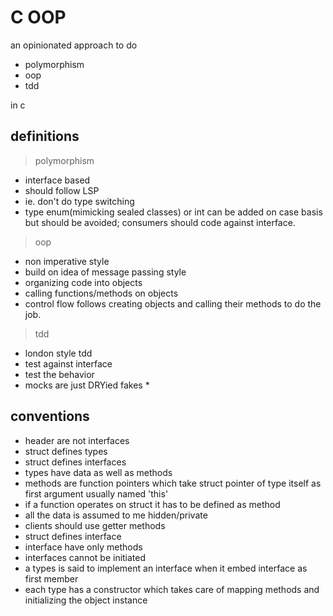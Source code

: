 # C OOP

an opinionated approach to do

- polymorphism
- oop
- tdd

in c

## definitions

> polymorphism
- interface based
- should follow LSP
- ie. don't do type switching 
- type enum(mimicking sealed classes) or int can be added on case basis but should be avoided; consumers should code against interface.

> oop
- non imperative style
- build on idea of message passing style
- organizing code into objects
- calling functions/methods on objects
- control flow follows creating objects and calling their methods to do the job.

> tdd
- london style tdd
- test against interface
- test the behavior
- mocks are just DRYied fakes *

## conventions
- header are not interfaces
- struct defines types
- struct defines interfaces
- types have data as well as methods
- methods are function pointers which take struct pointer of type itself as first argument usually named 'this' 
- if a function operates on struct it has to be defined as method
- all the data is assumed to me hidden/private
- clients should use getter methods
- struct defines interface
- interface have only methods
- interfaces cannot be initiated
- a types is said to implement an interface when it embed interface as first member
- each type has a constructor which takes care of mapping methods and initializing the object instance
